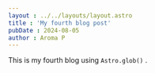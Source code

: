 ```yaml
---
layout : ../../layouts/layout.astro
title : 'My fourth blog post'
pubDate : 2024-08-05
author : Aroma P
---
```

This is my fourth blog using  `Astro.glob()` .